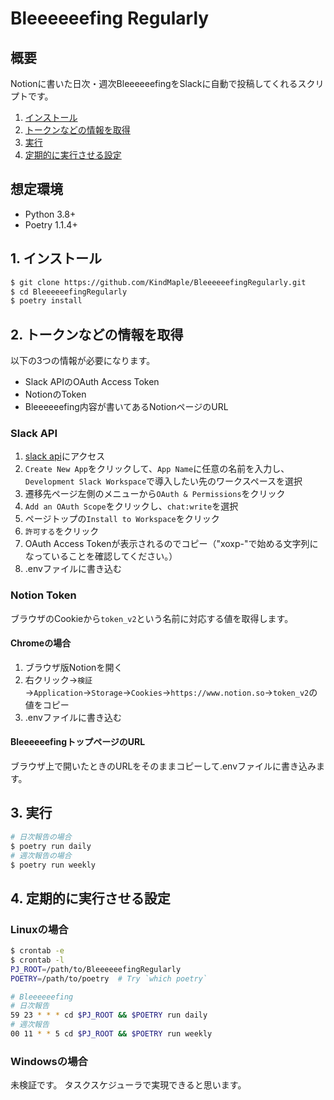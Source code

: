 # Bleeeeeefing Regularly

## 概要

Notionに書いた日次・週次BleeeeeefingをSlackに自動で投稿してくれるスクリプトです。

1. [インストール](#1-インストール)
2. [トークンなどの情報を取得](#2-トークンなどの情報を取得)
3. [実行](#3-実行)
4. [定期的に実行させる設定](#4-定期的に実行させる設定)

## 想定環境

- Python 3.8+
- Poetry 1.1.4+

## 1. インストール

```bash
$ git clone https://github.com/KindMaple/BleeeeeefingRegularly.git
$ cd BleeeeeefingRegularly
$ poetry install
```

## 2. トークンなどの情報を取得

以下の3つの情報が必要になります。

- Slack APIのOAuth Access Token
- NotionのToken
- Bleeeeeefing内容が書いてあるNotionページのURL

### Slack API

1. [slack api](https://api.slack.com/apps)にアクセス
2. `Create New App`をクリックして、`App Name`に任意の名前を入力し、`Development Slack Workspace`で導入したい先のワークスペースを選択
3. 遷移先ページ左側のメニューから`OAuth & Permissions`をクリック
4. `Add an OAuth Scope`をクリックし、`chat:write`を選択
5. ページトップの`Install to Workspace`をクリック
6. `許可する`をクリック
7. OAuth Access Tokenが表示されるのでコピー（"xoxp-"で始める文字列になっていることを確認してください。）
8. .envファイルに書き込む

### Notion Token

ブラウザのCookieから`token_v2`という名前に対応する値を取得します。

#### Chromeの場合

1. ブラウザ版Notionを開く
2. 右クリック→`検証`→`Application`→`Storage`→`Cookies`→`https://www.notion.so`→`token_v2`の値をコピー
3. .envファイルに書き込む

#### BleeeeeefingトップページのURL

ブラウザ上で開いたときのURLをそのままコピーして.envファイルに書き込みます。

## 3. 実行

```bash
# 日次報告の場合
$ poetry run daily
# 週次報告の場合
$ poetry run weekly
```

## 4. 定期的に実行させる設定

### Linuxの場合

```bash
$ crontab -e
$ crontab -l
PJ_ROOT=/path/to/BleeeeeefingRegularly
POETRY=/path/to/poetry  # Try `which poetry`

# Bleeeeeefing
# 日次報告
59 23 * * * cd $PJ_ROOT && $POETRY run daily
# 週次報告
00 11 * * 5 cd $PJ_ROOT && $POETRY run weekly
```

### Windowsの場合

未検証です。
タスクスケジューラで実現できると思います。

